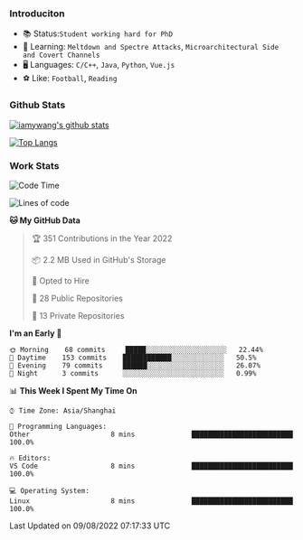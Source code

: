 ### Introduciton

- 📚 Status:`Student working hard for PhD`
- 🔎 Learning: `Meltdown and Spectre Attacks`, `Microarchitectural Side and Covert Channels`
- 🖥️ Languages: `C/C++`, `Java`, `Python`, `Vue.js`
- ⚽ Like: `Football`, `Reading`

### Github Stats

[![iamywang's github stats](https://github-readme-stats.vercel.app/api?username=iamywang&count_private=true&show_icons=true)]()

[![Top Langs](https://github-readme-stats.vercel.app/api/top-langs/?username=iamywang&layout=compact)]()

### Work Stats

<!--START_SECTION:waka-->
![Code Time](http://img.shields.io/badge/Code%20Time-518%20hrs%2021%20mins-blue)

![Lines of code](https://img.shields.io/badge/From%20Hello%20World%20I%27ve%20Written--37%20Thousand%20lines%20of%20code-blue)

**🐱 My GitHub Data** 

> 🏆 351 Contributions in the Year 2022
 > 
> 📦 2.2 MB Used in GitHub's Storage 
 > 
> 💼 Opted to Hire
 > 
> 📜 28 Public Repositories 
 > 
> 🔑 13 Private Repositories  
 > 
**I'm an Early 🐤** 

```text
🌞 Morning    68 commits     █████░░░░░░░░░░░░░░░░░░░░   22.44% 
🌆 Daytime    153 commits    ████████████░░░░░░░░░░░░░   50.5% 
🌃 Evening    79 commits     ██████░░░░░░░░░░░░░░░░░░░   26.07% 
🌙 Night      3 commits      ░░░░░░░░░░░░░░░░░░░░░░░░░   0.99%

```


📊 **This Week I Spent My Time On** 

```text
⌚︎ Time Zone: Asia/Shanghai

💬 Programming Languages: 
Other                    8 mins              █████████████████████████   100.0%

🔥 Editors: 
VS Code                  8 mins              █████████████████████████   100.0%

💻 Operating System: 
Linux                    8 mins              █████████████████████████   100.0%

```


 Last Updated on 09/08/2022 07:17:33 UTC
<!--END_SECTION:waka-->
